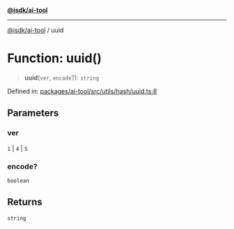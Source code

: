 [**@isdk/ai-tool**](../README.md)

***

[@isdk/ai-tool](../globals.md) / uuid

# Function: uuid()

> **uuid**(`ver`, `encode`?): `string`

Defined in: [packages/ai-tool/src/utils/hash/uuid.ts:8](https://github.com/isdk/ai-tool.js/blob/c084189f913fb955b91b492de68bd07ce78f8c82/src/utils/hash/uuid.ts#L8)

## Parameters

### ver

`1` | `4` | `5`

### encode?

`boolean`

## Returns

`string`
